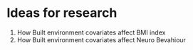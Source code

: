 # Ideas for research

1. How Built environment covariates affect BMI index
2. How Built environment covariates affect Neuro Bevahiour
